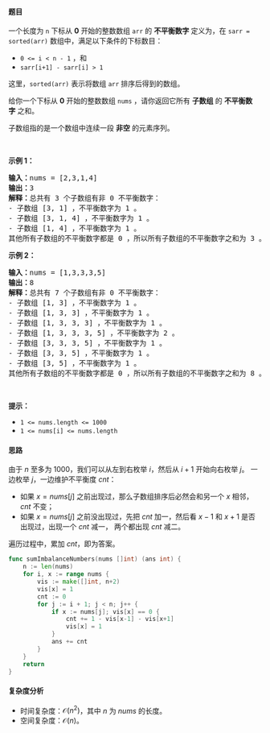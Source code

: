#### 题目  

<p>一个长度为 <code>n</code> 下标从 <strong>0</strong> 开始的整数数组 <code>arr</code> 的 <strong>不平衡数字</strong> 定义为，在 <code>sarr = sorted(arr)</code> 数组中，满足以下条件的下标数目：</p>

<ul>
	<li><code>0 &lt;= i &lt; n - 1</code> ，和</li>
	<li><code>sarr[i+1] - sarr[i] &gt; 1</code></li>
</ul>

<p>这里，<code>sorted(arr)</code> 表示将数组 <code>arr</code> 排序后得到的数组。</p>

<p>给你一个下标从 <strong>0</strong> 开始的整数数组 <code>nums</code> ，请你返回它所有 <strong>子数组</strong> 的 <strong>不平衡数字</strong> 之和。</p>

<p>子数组指的是一个数组中连续一段 <strong>非空</strong> 的元素序列。</p>

<p> </p>

<p><strong>示例 1：</strong></p>

<pre><strong>输入：</strong>nums = [2,3,1,4]
<b>输出：</b>3
<b>解释：</b>总共有 3 个子数组有非 0 不平衡数字：
- 子数组 [3, 1] ，不平衡数字为 1 。
- 子数组 [3, 1, 4] ，不平衡数字为 1 。
- 子数组 [1, 4] ，不平衡数字为 1 。
其他所有子数组的不平衡数字都是 0 ，所以所有子数组的不平衡数字之和为 3 。
</pre>

<p><strong>示例 2：</strong></p>

<pre><b>输入：</b>nums = [1,3,3,3,5]
<b>输出：</b>8
<b>解释：</b>总共有 7 个子数组有非 0 不平衡数字：
- 子数组 [1, 3] ，不平衡数字为 1 。
- 子数组 [1, 3, 3] ，不平衡数字为 1 。
- 子数组 [1, 3, 3, 3] ，不平衡数字为 1 。
- 子数组 [1, 3, 3, 3, 5] ，不平衡数字为 2 。
- 子数组 [3, 3, 3, 5] ，不平衡数字为 1 。
- 子数组 [3, 3, 5] ，不平衡数字为 1 。
- 子数组 [3, 5] ，不平衡数字为 1 。
其他所有子数组的不平衡数字都是 0 ，所以所有子数组的不平衡数字之和为 8 。</pre>

<p> </p>

<p><strong>提示：</strong></p>

<ul>
	<li><code>1 &lt;= nums.length &lt;= 1000</code></li>
	<li><code>1 &lt;= nums[i] &lt;= nums.length</code></li>
</ul>
 
#### 思路  

由于 $n$ 至多为 $1000$，我们可以从左到右枚举 $i$，然后从 $i+1$ 开始向右枚举 $j$。 一边枚举 $j$，一边维护不平衡度 $\textit{cnt}$：
- 如果 $x=\textit{nums}[j]$ 之前出现过，那么子数组排序后必然会和另一个 $x$ 相邻，$\textit{cnt}$ 不变；
- 如果 $x=\textit{nums}[j]$ 之前没出现过，先把 $\textit{cnt}$ 加一，然后看 $x-1$ 和 $x+1$ 是否出现过，出现一个 $\textit{cnt}$ 减一，
  两个都出现 $\textit{cnt}$ 减二。
  
遍历过程中，累加 $\textit{cnt}$，即为答案。

```go 
func sumImbalanceNumbers(nums []int) (ans int) {
	n := len(nums)
	for i, x := range nums {
		vis := make([]int, n+2)
		vis[x] = 1
		cnt := 0
		for j := i + 1; j < n; j++ {
			if x := nums[j]; vis[x] == 0 {
				cnt += 1 - vis[x-1] - vis[x+1]
				vis[x] = 1
			}
			ans += cnt
		}
	}
	return
}
```

#### 复杂度分析  

- 时间复杂度：$\mathcal{O}(n^2)$，其中 $n$ 为 $\textit{nums}$ 的长度。
- 空间复杂度：$\mathcal{O}(n)$。